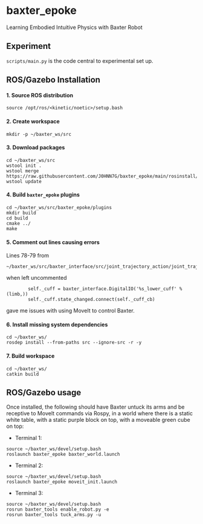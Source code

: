 # baxter_epoke
Learning Embodied Intuitive Physics with Baxter Robot

## Experiment

```scripts/main.py``` is the code central to experimental set up.

## ROS/Gazebo Installation

#### 1. Source ROS distribution
```
source /opt/ros/<kinetic/noetic>/setup.bash
```
#### 2. Create workspace
```
mkdir -p ~/baxter_ws/src
```
#### 3. Download packages
```
cd ~/baxter_ws/src
wstool init .
wstool merge https://raw.githubusercontent.com/J0HNN7G/baxter_epoke/main/rosinstall/<kinetic/noetic>.rosinstall
wstool update
```
#### 4. Build ```baxter_epoke``` plugins
```
cd ~/baxter_ws/src/baxter_epoke/plugins
mkdir build
cd build
cmake ../
make
```
#### 5. Comment out lines causing errors
Lines 78-79 from 
```
~/baxter_ws/src/baxter_interface/src/joint_trajectory_action/joint_trajectory_action.py
```
when left uncommented
```
        self._cuff = baxter_interface.DigitalIO('%s_lower_cuff' % (limb,))
        self._cuff.state_changed.connect(self._cuff_cb)
```
gave me issues with using MoveIt to control Baxter.  

#### 6. Install missing system dependencies
```
cd ~/baxter_ws/
rosdep install --from-paths src --ignore-src -r -y
```

#### 7. Build workspace
```
cd ~/baxter_ws/
catkin build
```

## ROS/Gazebo usage

Once installed, the following should have Baxter untuck its arms and be receptive to MoveIt commands via Rospy, in a world where there is a static white table, with a static purple block on top, with a moveable green cube on top:
- Terminal 1:
```
source ~/baxter_ws/devel/setup.bash
roslaunch baxter_epoke baxter_world.launch
```

- Terminal 2:
```
source ~/baxter_ws/devel/setup.bash
roslaunch baxter_epoke moveit_init.launch
```

- Terminal 3:
```
source ~/baxter_ws/devel/setup.bash
rosrun baxter_tools enable_robot.py -e
rosrun baxter_tools tuck_arms.py -u
```

